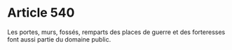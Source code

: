 # Article 540

Les portes, murs, fossés, remparts des places de guerre et des forteresses font aussi partie du domaine public.